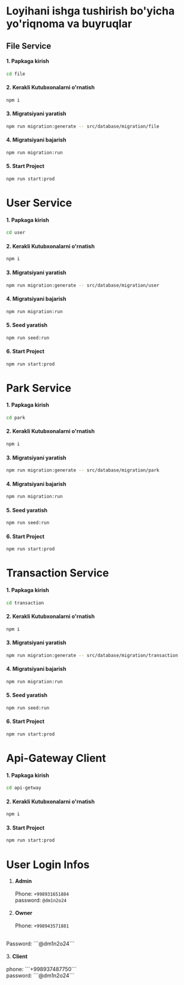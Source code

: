 # Loyihani ishga tushirish bo'yicha yo'riqnoma va buyruqlar


## File Service
#### 1. Papkaga kirish 
```bash
cd file
```
#### 2. Kerakli Kutubxonalarni o'rnatish 
```bash
npm i
```
#### 3. Migratsiyani yaratish 
```bash
npm run migration:generate -- src/database/migration/file
```
#### 4. Migratsiyani bajarish
```bash
npm run migration:run
```
#### 5. Start Project
```bash
npm run start:prod
```


# User Service
#### 1. Papkaga kirish 
```bash
cd user
```
#### 2. Kerakli Kutubxonalarni o'rnatish 
```bash
npm i
```
#### 3. Migratsiyani yaratish 
```bash
npm run migration:generate -- src/database/migration/user
```
#### 4. Migratsiyani bajarish
```bash
npm run migration:run
```
#### 5. Seed yaratish
```bash
npm run seed:run
```
#### 6. Start Project
```bash
npm run start:prod
```


# Park Service
#### 1. Papkaga kirish 
```bash
cd park
```
#### 2. Kerakli Kutubxonalarni o'rnatish 
```bash
npm i
```
#### 3. Migratsiyani yaratish 
```bash
npm run migration:generate -- src/database/migration/park
```
#### 4. Migratsiyani bajarish
```bash
npm run migration:run
```
#### 5. Seed yaratish
```bash
npm run seed:run
```
#### 6. Start Project
```bash
npm run start:prod
```


# Transaction Service
#### 1. Papkaga kirish 
```bash
cd transaction
```
#### 2. Kerakli Kutubxonalarni o'rnatish 
```bash
npm i
```
#### 3. Migratsiyani yaratish 
```bash
npm run migration:generate -- src/database/migration/transaction
```
#### 4. Migratsiyani bajarish
```bash
npm run migration:run
```
#### 5. Seed yaratish
```bash
npm run seed:run
```
#### 6. Start Project
```bash
npm run start:prod
```


# Api-Gateway Client
#### 1. Papkaga kirish 
```bash
cd api-getway
```
#### 2. Kerakli Kutubxonalarni o'rnatish 
```bash
npm i
```
#### 3. Start Project
```bash
npm run start:prod
```


# User Login Infos

1. <b>Admin</b><br><br>
   Phone: ```+998931651884```
   <br>
   password: ```@dm1n2o24```
   <br><br>
2. <b>Owner</b><br><br>
   Phone: ```+998943571881```
<br>
   Password: ```@dm1n2o24```
   <br><br>
3. <b>Client</b><br><br>
   phone: ```+998937487750```
   <br>
   password: ```@dm1n2o24```